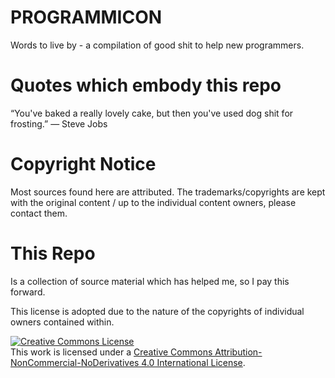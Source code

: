 # PROGRAMMICON

Words to live by - a compilation of good shit to help new programmers. 

# Quotes which embody this repo
“You've baked a really lovely cake, but then you've used dog shit for frosting.”  ― Steve Jobs

# Copyright Notice
Most sources found here are attributed. The trademarks/copyrights are kept with the original content / up to the individual content owners, please contact them.

# This Repo 
Is a collection of source material which has helped me, so I pay this forward.

This license is adopted due to the nature of the copyrights of individual owners contained within.

[![Creative Commons License](https://i.creativecommons.org/l/by-nc-nd/4.0/88x31.png)](http://creativecommons.org/licenses/by-nc-nd/4.0/)  
This work is licensed under a [Creative Commons Attribution-NonCommercial-NoDerivatives 4.0 International License](http://creativecommons.org/licenses/by-nc-nd/4.0/).
